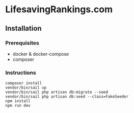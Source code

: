 # LifesavingRankings.com

## Installation

### Prerequisites

- docker & docker-compose
- composer

### Instructions

```shell
composer install
vendor/bin/sail up
vendor/bin/sail php artisan db:migrate --seed
vendor/bin/sail php artisan db:seed --class=FakeSeeder
npm install
npm run dev
```
